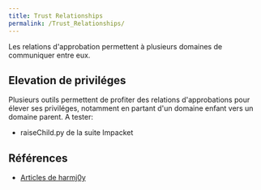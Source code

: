 ```yaml
---
title: Trust Relationships
permalink: /Trust_Relationships/
---
```


Les relations d'approbation permettent à plusieurs domaines de communiquer entre eux.

Elevation de priviléges
-----------------------
Plusieurs outils permettent de profiter des relations d'approbations pour élever ses priviléges, notamment en partant d'un domaine enfant vers un domaine parent.
A tester:
- raiseChild.py de la suite Impacket

Références
----------
- [Articles de harmj0y](http://www.harmj0y.net/blog/tag/domain-trusts/)
